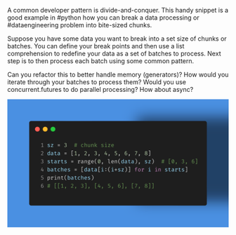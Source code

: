 A common developer pattern is divide-and-conquer. This handy snippet is a good example in #python how you can break a data processing or #dataengineering problem into bite-sized chunks.

Suppose you have some data you want to break into a set size of chunks or batches. You can define your break points and then use a list comprehension to redefine your data as a set of batches to process. Next step is to then process each batch using some common pattern.

Can you refactor this to better handle memory (generators)? How would you iterate through your batches to process them? Would you use concurrent.futures to do parallel processing? How about async?

<img src="../../static/0002.png">